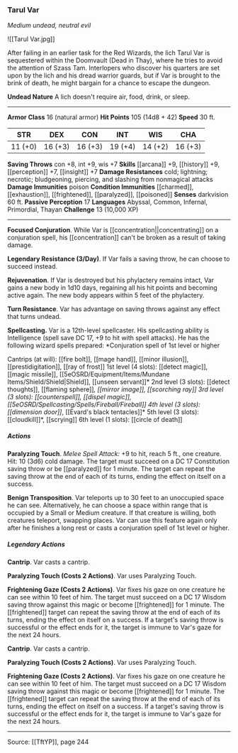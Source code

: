 ### Tarul Var
_Medium undead, neutral evil_

![[Tarul Var.jpg]]

After failing in an earlier task for the Red Wizards, the lich Tarul Var is sequestered within the Doomvault (Dead in Thay), where he tries to avoid the attention of Szass Tam. Interlopers who discover his quarters are set upon by the lich and his dread warrior guards, but if Var is brought to the brink of death, he might bargain for a chance to escape the dungeon.

**Undead Nature** A lich doesn't require air, food, drink, or sleep.







---

**Armor Class** 16 (natural armor)
**Hit Points** 105 (14d8 + 42)
**Speed** 30 ft.

| STR     | DEX     | CON     | INT     | WIS     | CHA     |
|---------|---------|---------|---------|---------|---------|
| 11 (+0) | 16 (+3) | 16 (+3) | 19 (+4) | 14 (+2) | 16 (+3) |

**Saving Throws** con +8, int +9, wis +7
**Skills** [[arcana]] +9, [[history]] +9, [[perception]] +7, [[insight]] +7
**Damage Resistances** cold; lightning; necrotic; bludgeoning, piercing, and slashing from nonmagical attacks
**Damage Immunities** poison
**Condition Immunities** [[charmed]], [[exhaustion]], [[frightened]], [[paralyzed]], [[poisoned]]
**Senses** darkvision 60 ft.
**Passive Perception** 17
**Languages** Abyssal, Common, Infernal, Primordial, Thayan
**Challenge** 13 (10,000 XP)

---

**Focused Conjuration**. While Var is [[concentration||concentrating]] on a conjuration spell, his [[concentration]] can't be broken as a result of taking damage.

**Legendary Resistance (3/Day)**. If Var fails a saving throw, he can choose to succeed instead.

**Rejuvenation**. If Var is destroyed but his phylactery remains intact, Var gains a new body in 1d10 days, regaining all his hit points and becoming active again. The new body appears within 5 feet of the phylactery.

**Turn Resistance**. Var has advantage on saving throws against any effect that turns undead.

**Spellcasting.** Var is a 12th-level spellcaster. His spellcasting ability is Intelligence (spell save DC 17, +9 to hit with spell attacks). He has the following wizard spells prepared: *Conjuration spell of 1st level or higher

Cantrips (at will): [[fire bolt]], [[mage hand]], [[minor illusion]], [[prestidigitation]], [[ray of frost]]
1st level (4 slots): [[detect magic]], [[magic missile]], [[5eOSRD/Equipment/Items/Mundane Items/Shield/Shield|Shield]], [[unseen servant]]*
2nd level (3 slots): [[detect thoughts]], [[flaming sphere]]*, [[mirror image]], [[scorching ray]]
3rd level (3 slots): [[counterspell]], [[dispel magic]], [[5eOSRD/Spellcasting/Spells/Fireball/Fireball]]
4th level (3 slots): [[dimension door]]*, [[Evard's black tentacles]]*
5th level (3 slots): [[cloudkill]]*, [[scrying]]
6th level (1 slots): [[circle of death]]

##### Actions
**Paralyzing Touch**. _Melee Spell Attack:_ +9 to hit, reach 5 ft., one creature. Hit: 10 (3d6) cold damage. The target must succeed on a DC 17 Constitution saving throw or be [[paralyzed]] for 1 minute. The target can repeat the saving throw at the end of each of its turns, ending the effect on itself on a success.

**Benign Transposition**. Var teleports up to 30 feet to an unoccupied space he can see. Alternatively, he can choose a space within range that is occupied by a Small or Medium creature. If that creature is willing, both creatures teleport, swapping places. Var can use this feature again only after he finishes a long rest or casts a conjuration spell of 1st level or higher.

##### Legendary Actions
**Cantrip**. Var casts a cantrip.

**Paralyzing Touch (Costs 2 Actions)**. Var uses Paralyzing Touch.

**Frightening Gaze (Costs 2 Actions)**. Var fixes his gaze on one creature he can see within 10 feet of him. The target must succeed on a DC 17 Wisdom saving throw against this magic or become [[frightened]] for 1 minute. The [[frightened]] target can repeat the saving throw at the end of each of its turns, ending the effect on itself on a success. If a target's saving throw is successful or the effect ends for it, the target is immune to Var's gaze for the next 24 hours.

**Cantrip**. Var casts a cantrip.

**Paralyzing Touch (Costs 2 Actions)**. Var uses Paralyzing Touch.

**Frightening Gaze (Costs 2 Actions)**. Var fixes his gaze on one creature he can see within 10 feet of him. The target must succeed on a DC 17 Wisdom saving throw against this magic or become [[frightened]] for 1 minute. The [[frightened]] target can repeat the saving throw at the end of each of its turns, ending the effect on itself on a success. If a target's saving throw is successful or the effect ends for it, the target is immune to Var's gaze for the next 24 hours.


---

Source: [[TftYP]], page 244